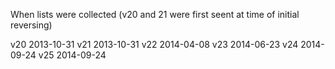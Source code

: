 When lists were collected (v20 and 21 were first seent at time of initial reversing)

v20 2013-10-31
v21 2013-10-31
v22 2014-04-08
v23 2014-06-23
v24 2014-09-24
v25 2014-09-24
